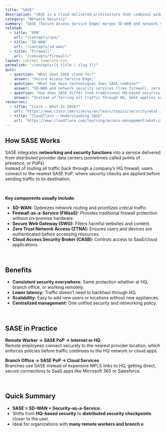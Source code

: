 ```yaml
---
title: "SASE"
description: "SASE is a cloud-delivered architecture that combines wide area networking (WAN) with network security functions to provide secure and optimized access for users, regardless of location."
category: "Network Security"
summary: "SASE (Secure Access Service Edge) merges SD-WAN and network security services into a single, provider-managed solution, enabling secure access for remote workers, branch offices, and HQs without relying solely on on-premises security appliances."
related:
  - title: "VPN"
    url: "/concepts/vpn/"
  - title: "SD-WAN"
    url: "/concepts/sd-wan/"
  - title: "Firewall"
    url: "/concepts/firewall/"
layout: concept_template.njk
permalink: "/concepts/{{ title | slug }}/"
quiz:
  - question: "What does SASE stand for?"
    answer: "Secure Access Service Edge."
  - question: "What two main technologies does SASE combine?"
    answer: "SD-WAN and network security services (like firewall, zero-trust, and secure web gateway)."
  - question: "How does SASE differ from traditional HQ-based security models?"
    answer: "Instead of forcing all traffic through HQ, SASE applies security controls in distributed data centers closer to the user."
resources:
  - title: "Cisco – What Is SASE?"
    url: "https://www.cisco.com/site/us/en/learn/topics/security/what-is-secure-access-service-edge-sase.html"
  - title: "Cloudflare – Understanding SASE"
    url: "https://www.cloudflare.com/learning/access-management/what-is-sase/"
---
```


## How SASE Works
SASE integrates **networking and security functions** into a service delivered from distributed provider data centers (sometimes called points of presence, or PoPs).  
Instead of routing all traffic back through a company’s HQ firewall, users connect to the nearest SASE PoP, where security checks are applied before sending traffic to its destination.

<br>

**Key components usually include:**
- **SD-WAN:** Optimizes network routing and prioritizes critical traffic.
- **Firewall-as-a-Service (FWaaS):** Provides traditional firewall protection without on-premise hardware.
- **Secure Web Gateway (SWG):** Filters harmful websites and content.
- **Zero Trust Network Access (ZTNA):** Ensures users and devices are authenticated before accessing resources.
- **Cloud Access Security Broker (CASB):** Controls access to SaaS/cloud applications.

<br>

## Benefits
- **Consistent security everywhere:** Same protection whether at HQ, branch office, or working remotely.  
- **Lower latency:** Traffic doesn’t need to backhaul through HQ.  
- **Scalability:** Easy to add new users or locations without new appliances.  
- **Centralized management:** One unified security and networking policy.  

<br>

## SASE in Practice
**Remote Worker → SASE PoP → Internet or HQ**  
Remote employees connect securely to the nearest provider location, which enforces policies before traffic continues to the HQ network or cloud apps.  

**Branch Office → SASE PoP → Cloud Services**  
Branches use SASE instead of expensive MPLS links to HQ, getting direct, secure connections to SaaS apps like Microsoft 365 or Salesforce.  

<br>

## Quick Summary
- **SASE = SD-WAN + Security-as-a-Service.**  
- Shifts from **HQ-based security** to **distributed security checkpoints** closer to the user.  
- Ideal for organizations with **many remote workers and branch o**

